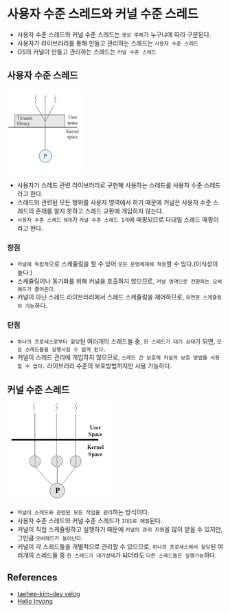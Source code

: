 # **사용자 수준 스레드와 커널 수준 스레드**

* 사용자 수준 스레드와 커널 수준 스레드는 `생성 주체`가 누구냐에 따라 구분된다.
* 사용자가 라이브러리를 통해 만들고 관리하는 스레드는 `사용자 수준 스레드`
* OS의 커널이 만들고 관리하는 스레드는 `커널 수준 스레드`


## **사용자 수준 스레드**
![사용자 수준 스레드](../img/사용자%20수준%20스레드.png)
* 사용자가 스레드 관련 라이브러리로 구현해 사용하는 스레드를 사용자 수준 스레드라고 한다.
* 스레드와 관련된 모든 행위를 사용자 영역에서 하기 때문에 커널은 사용자 수준 스레드의 존재를 알지 못하고 스레드 교환에 개입하지 않는다.
* `사용자 수준 스레드 N개`가 `커널 수준 스레드 1개`에 매핑되므로 다대일 스레드 매핑이라고 한다.

### **장점**
* `커널에 독립적`으로 스케쥴링을 할 수 있어 `모든 운영체제에 적용`할 수 있다.(이식성이 높다.)
* 스케쥴링이나 동기화를 위해 커널을 호출하지 않으므로, `커널 영역으로 전환하는 오버헤드가 줄어든다`.
* 커널이 아닌 스레드 라이브러리에서 스레드 스케쥴링을 제어하므로, `유연한 스케쥴링이 가능`하다.

### **단점**
* `하나의 프로세스로부터 할당`된 여러개의 스레드들 중, `한 스레드가 대기 상태`가 되면, `모든 스레드들을 실행시킬 수 없게 된다.`
* 커널이 스레드 관리에 개입하지 않으므로, `스레드 간 보호에 커널의 보호 방법을 사용할 수 없다.` 라이브러리 수준의 보호방법까지만 사용 가능하다.

## **커널 수준 스레드**
![커널 수준 스레드](../img/커널%20수준%20스레드.png)
* `커널이 스레드와 관련된 모든 작업을 관리`하는 방식이다.
* 사용자 수준 스레드와 커널 수준 스레드가 `1대1로 매핑`된다.
* 커널이 직접 스케쥴링하고 실행하기 때문에 `커널의 관리 지원`을 많이 받을 수 있지만, 그만큼 `오버헤드가 늘어난다`.
* 커널이 각 스레드들을 개별적으로 관리할 수 있으므로, `하나의 프로세스에서 할당`된 여러개의 스레드들 중 `한 스레드가 대기상태`가 되더라도 `다른 스레드들은 실행가능`하다.


## References
* [taehee-kim-dev velog](https://velog.io/@taehee-kim-dev/%EC%82%AC%EC%9A%A9%EC%9E%90-%EC%88%98%EC%A4%80-%EC%8A%A4%EB%A0%88%EB%93%9C-%EC%BB%A4%EB%84%90-%EC%88%98%EC%A4%80-%EC%8A%A4%EB%A0%88%EB%93%9C)
* [Hello Inyong](https://helloinyong.tistory.com/293)